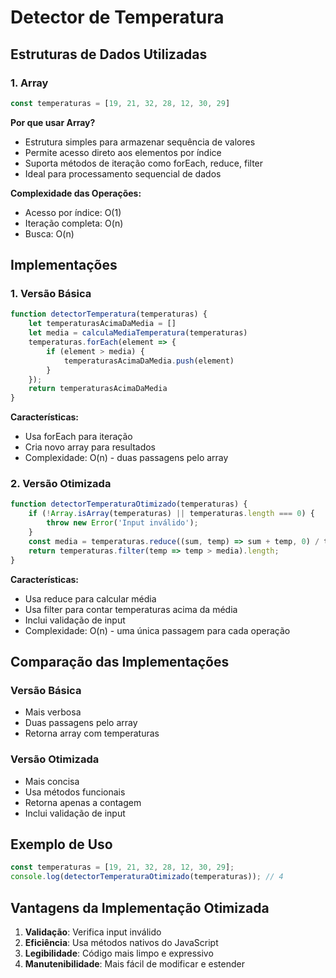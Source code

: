# Detector de Temperatura

## Estruturas de Dados Utilizadas

### 1. Array
```javascript
const temperaturas = [19, 21, 32, 28, 12, 30, 29]
```

**Por que usar Array?**
- Estrutura simples para armazenar sequência de valores
- Permite acesso direto aos elementos por índice
- Suporta métodos de iteração como forEach, reduce, filter
- Ideal para processamento sequencial de dados

**Complexidade das Operações:**
- Acesso por índice: O(1)
- Iteração completa: O(n)
- Busca: O(n)

## Implementações

### 1. Versão Básica
```javascript
function detectorTemperatura(temperaturas) {
    let temperaturasAcimaDaMedia = []
    let media = calculaMediaTemperatura(temperaturas)
    temperaturas.forEach(element => {
        if (element > media) {
            temperaturasAcimaDaMedia.push(element)
        }
    });
    return temperaturasAcimaDaMedia
}
```

**Características:**
- Usa forEach para iteração
- Cria novo array para resultados
- Complexidade: O(n) - duas passagens pelo array

### 2. Versão Otimizada
```javascript
function detectorTemperaturaOtimizado(temperaturas) {
    if (!Array.isArray(temperaturas) || temperaturas.length === 0) {
        throw new Error('Input inválido');
    }
    const media = temperaturas.reduce((sum, temp) => sum + temp, 0) / temperaturas.length
    return temperaturas.filter(temp => temp > media).length;
}
```

**Características:**
- Usa reduce para calcular média
- Usa filter para contar temperaturas acima da média
- Inclui validação de input
- Complexidade: O(n) - uma única passagem para cada operação

## Comparação das Implementações

### Versão Básica
- Mais verbosa
- Duas passagens pelo array
- Retorna array com temperaturas

### Versão Otimizada
- Mais concisa
- Usa métodos funcionais
- Retorna apenas a contagem
- Inclui validação de input

## Exemplo de Uso

```javascript
const temperaturas = [19, 21, 32, 28, 12, 30, 29];
console.log(detectorTemperaturaOtimizado(temperaturas)); // 4
```

## Vantagens da Implementação Otimizada

1. **Validação**: Verifica input inválido
2. **Eficiência**: Usa métodos nativos do JavaScript
3. **Legibilidade**: Código mais limpo e expressivo
4. **Manutenibilidade**: Mais fácil de modificar e estender 